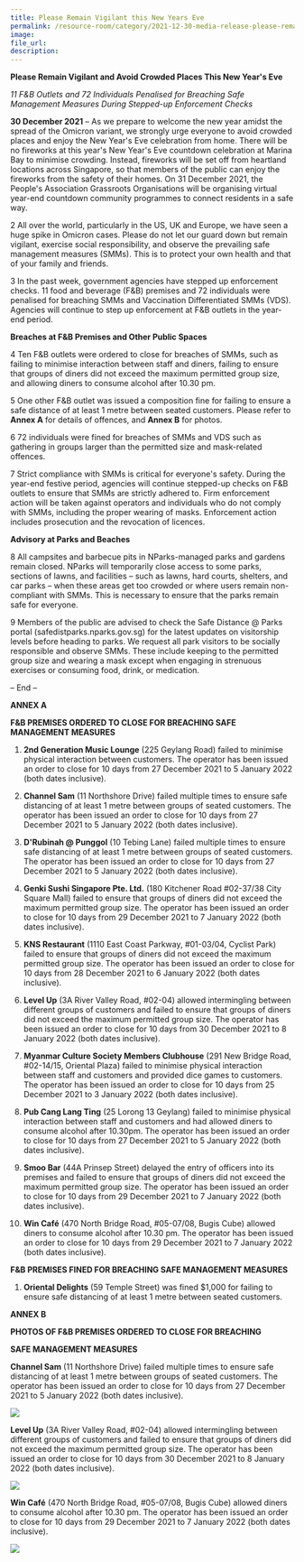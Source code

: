 ```yaml
---  
title: Please Remain Vigilant this New Years Eve  
permalink: /resource-room/category/2021-12-30-media-release-please-remain-vigilant-this-new-years-eve/  
image:  
file_url:  
description:  
---  
```



****Please Remain Vigilant and Avoid Crowded Places This New Year&#39;s Eve****

_11 F&amp;B Outlets and 72 Individuals Penalised for Breaching Safe Management Measures During Stepped-up Enforcement Checks_

**30 December 2021** – As we prepare to welcome the new year amidst the spread of the Omicron variant, we strongly urge everyone to avoid crowded places and enjoy the New Year&#39;s Eve celebration from home. There will be no fireworks at this year&#39;s New Year&#39;s Eve countdown celebration at Marina Bay to minimise crowding. Instead, fireworks will be set off from heartland locations across Singapore, so that members of the public can enjoy the fireworks from the safety of their homes. On 31 December 2021, the People&#39;s Association Grassroots Organisations will be organising virtual year-end countdown community programmes to connect residents in a safe way.


2 All over the world, particularly in the US, UK and Europe, we have seen a huge spike in Omicron cases. Please do not let our guard down but remain vigilant, exercise social responsibility, and observe the prevailing safe management measures (SMMs). This is to protect your own health and that of your family and friends.


3 In the past week, government agencies have stepped up enforcement checks. 11 food and beverage (F&amp;B) premises and 72 individuals were penalised for breaching SMMs and Vaccination Differentiated SMMs (VDS). Agencies will continue to step up enforcement at F&amp;B outlets in the year-end period.


**Breaches at F&amp;B Premises and Other Public Spaces**


4 Ten F&amp;B outlets were ordered to close for breaches of SMMs, such as failing to minimise interaction between staff and diners, failing to ensure that groups of diners did not exceed the maximum permitted group size, and allowing diners to consume alcohol after 10.30 pm.


5 One other F&amp;B outlet was issued a composition fine for failing to ensure a safe distance of at least 1 metre between seated customers. Please refer to **Annex A** for details of offences, and **Annex B** for photos.


6 72 individuals were fined for breaches of SMMs and VDS such as gathering in groups larger than the permitted size and mask-related offences.


7 Strict compliance with SMMs is critical for everyone&#39;s safety. During the year-end festive period, agencies will continue stepped-up checks on F&amp;B outlets to ensure that SMMs are strictly adhered to. Firm enforcement action will be taken against operators and individuals who do not comply with SMMs, including the proper wearing of masks. Enforcement action includes prosecution and the revocation of licences.


**Advisory at Parks and Beaches**


8 All campsites and barbecue pits in NParks-managed parks and gardens remain closed. NParks will temporarily close access to some parks, sections of lawns, and facilities – such as lawns, hard courts, shelters, and car parks – when these areas get too crowded or where users remain non-compliant with SMMs. This is necessary to ensure that the parks remain safe for everyone.


9      Members of the public are advised to check the Safe Distance @ Parks portal (safedistparks.nparks.gov.sg) for the latest updates on visitorship levels before heading to parks. We request all park visitors to be socially responsible and observe SMMs. These include keeping to the permitted group size and wearing a mask except when engaging in strenuous exercises or consuming food, drink, or medication.


– End –


**ANNEX A**


**F&amp;B PREMISES ORDERED TO CLOSE FOR BREACHING SAFE MANAGEMENT MEASURES**


1. **2nd Generation Music Lounge** (225 Geylang Road) failed to minimise physical interaction between customers. The operator has been issued an order to close for 10 days from 27 December 2021 to 5 January 2022 (both dates inclusive).


2. **Channel Sam** (11 Northshore Drive) failed multiple times to ensure safe distancing of at least 1 metre between groups of seated customers. The operator has been issued an order to close for 10 days from 27 December 2021 to 5 January 2022 (both dates inclusive).


3. **D&#39;Rubinah @ Punggol** (10 Tebing Lane) failed multiple times to ensure safe distancing of at least 1 metre between groups of seated customers. The operator has been issued an order to close for 10 days from 27 December 2021 to 5 January 2022 (both dates inclusive).


4. **Genki Sushi Singapore Pte. Ltd.** (180 Kitchener Road #02-37/38 City Square Mall) failed to ensure that groups of diners did not exceed the maximum permitted group size. The operator has been issued an order to close for 10 days from 29 December 2021 to 7 January 2022 (both dates inclusive).


5. **KNS Restaurant** (1110 East Coast Parkway, #01-03/04, Cyclist Park) failed to ensure that groups of diners did not exceed the maximum permitted group size. The operator has been issued an order to close for 10 days from 28 December 2021 to 6 January 2022 (both dates inclusive).


6. **Level Up** (3A River Valley Road, #02-04) allowed intermingling between different groups of customers and failed to ensure that groups of diners did not exceed the maximum permitted group size. The operator has been issued an order to close for 10 days from 30 December 2021 to 8 January 2022 (both dates inclusive).


7. **Myanmar Culture Society Members Clubhouse** (291 New Bridge Road, #02-14/15, Oriental Plaza) failed to minimise physical interaction between staff and customers and provided dice games to customers. The operator has been issued an order to close for 10 days from 25 December 2021 to 3 January 2022 (both dates inclusive).


8. **Pub Cang Lang Ting** (25 Lorong 13 Geylang) failed to minimise physical interaction between staff and customers and had allowed diners to consume alcohol after 10.30pm. The operator has been issued an order to close for 10 days from 27 December 2021 to 5 January 2022 (both dates inclusive).


9. **Smoo Bar** (44A Prinsep Street) delayed the entry of officers into its premises and failed to ensure that groups of diners did not exceed the maximum permitted group size. The operator has been issued an order to close for 10 days from 29 December 2021 to 7 January 2022 (both dates inclusive).


10. **Win Café** (470 North Bridge Road, #05-07/08, Bugis Cube) allowed diners to consume alcohol after 10.30 pm. The operator has been issued an order to close for 10 days from 29 December 2021 to 7 January 2022 (both dates inclusive).


**F&amp;B PREMISES FINED FOR BREACHING SAFE MANAGEMENT MEASURES**


1. **Oriental Delights** (59 Temple Street) was fined $1,000 for failing to ensure safe distancing of at least 1 metre between seated customers.


**ANNEX B**


**PHOTOS OF F&amp;B PREMISES ORDERED TO CLOSE FOR BREACHING**


**SAFE MANAGEMENT MEASURES**


**Channel Sam** (11 Northshore Drive) failed multiple times to ensure safe distancing of at least 1 metre between groups of seated customers. The operator has been issued an order to close for 10 days from 27 December 2021 to 5 January 2022 (both dates inclusive).

![](/news/news-images/press-release-2021-12-30-channel-sam.jpg)


**Level Up** (3A River Valley Road, #02-04) allowed intermingling between different groups of customers and failed to ensure that groups of diners did not exceed the maximum permitted group size. The operator has been issued an order to close for 10 days from 30 December 2021 to 8 January 2022 (both dates inclusive).

![](/news/news-images/press-release-2021-12-30-Level-Up.jpg)


**Win Café** (470 North Bridge Road, #05-07/08, Bugis Cube) allowed diners to consume alcohol after 10.30 pm. The operator has been issued an order to close for 10 days from 29 December 2021 to 7 January 2022 (both dates inclusive).

![](/news/news-images/press-release-2021-12-30-Win-Cafe.jpg)
